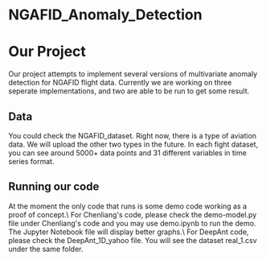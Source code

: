 # NGAFID_Anomaly_Detection

<h1> Our Project
</h1>

<p> Our project attempts to implement several versions of multivariate anomaly detection for NGAFID flight data. Currently we are working on three seperate implementations, and two are able to be run to get some result.

<h2>Data
</h2>
<p> You could check the NGAFID_dataset. Right now, there is a type of aviation data. We will upload the other two types in the future. In each fight dataset, you can see around 5000+ data points and 31 different variables in time series format.

<h2> Running our code
</h2>
<p> At the moment the only code that runs is some demo code working as a proof of concept.\
For Chenliang's code, please check the demo-model.py file under Chenliang's code and you may use demo.ipynb to run the demo. The Jupyter Notebook file will display better graphs.\
For DeepAnt code, please check the DeepAnt_1D_yahoo file. You will see the dataset real_1.csv under the same folder.


